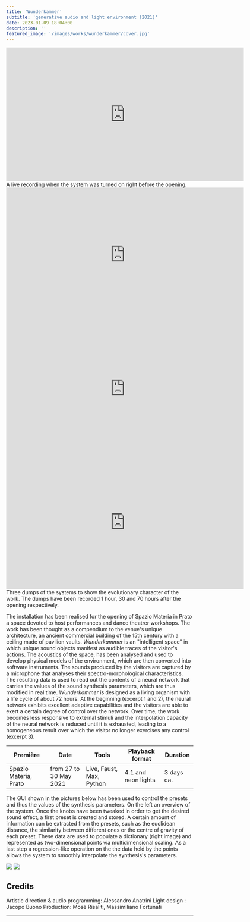 ```yaml
---
title: 'Wunderkammer'
subtitle: 'generative audio and light environment (2021)'
date: 2023-01-09 18:04:00
description: ''
featured_image: '/images/works/wunderkammer/cover.jpg'
---
```



<iframe src="https://player.vimeo.com/video/690577455" width="640" height="360" frameborder="0" allowfullscreen></iframe>
A live recording when the system was turned on right before the opening.

<iframe src="https://player.vimeo.com/video/690619186" width="640" height="360" frameborder="0" allowfullscreen></iframe>

<iframe src="https://player.vimeo.com/video/690624889" width="640" height="360" frameborder="0" allowfullscreen></iframe>

<iframe src="https://player.vimeo.com/video/690628207" width="640" height="360" frameborder="0" allowfullscreen></iframe>
Three dumps of the systems to show the evolutionary character of the work. The dumps have been recorded 1 hour, 30 and 70 hours after the opening respectively.


The installation has been realised for the opening of Spazio Materia in Prato a space devoted to host performances and dance theatrer workshops. The work has been thought as a compendium to the venue's unique architecture, an ancient commercial building of the 15th century with a ceiling made of pavilion vaults.
_Wunderkammer_ is an "intelligent space" in which unique sound objects manifest as audible traces of the visitor's actions.
The acoustics of the space, has been analysed and used to develop physical models of the environment, which are then converted into software instruments. The sounds produced by the visitors are captured by a microphone that analyses their spectro-morphological characteristics. The resulting data is used to read out the contents of a neural network that carries the values of the sound synthesis parameters, which are thus modified in real time.
_Wunderkammer_ is designed as a living organism with a life cycle of about 72 hours. At the beginning (excerpt 1 and 2), the neural network exhibits excellent adaptive capabilities and the visitors are able to exert a certain degree of control over the network. Over time, the work becomes less responsive to external stimuli and the interpolation capacity of the neural network is reduced until it is exhausted, leading to a homogeneous result over which the visitor no longer exercises any control (excerpt 3).


| Première                | Date                     | Tools                      | Playback format       | Duration     |
|-------------------------|--------------------------|----------------------------|-----------------------|--------------|
| Spazio Materia, Prato   | from 27 to 30 May 2021   | Live, Faust, Max, Python   | 4.1 and neon lights   | 3 days ca.   |



The GUI shown in the pictures below has been used to control the presets and thus the values of the synthesis parameters.
On the left an overview of the system. Once the knobs have been tweaked in order to get the desired sound effect, a first preset is created and stored. A certain amount of information can be extracted from the presets, such as the euclidean distance, the similarity between different ones or the centre of gravity of each preset. These data are used to populate a dictionary (right image) and represented as two-dimensional points via multidimensional scaling. As a last step a regression-like operation on the the data held by the points allows the system to smoothly interpolate the synthesis's parameters.


<div class="gallery" data-columns="2">
	<img src="{{site.baseurl}}/images/works/wunderkammer/snippet-1.jpg">
	<img src="{{site.baseurl}}/images/works/wunderkammer/snippet-2.jpg">
</div>



## Credits ##

Artistic direction & audio programming: Alessandro Anatrini
Light design : Jacopo Buono
Production: Mosè Risaliti, Massimiliano Fortunati

---